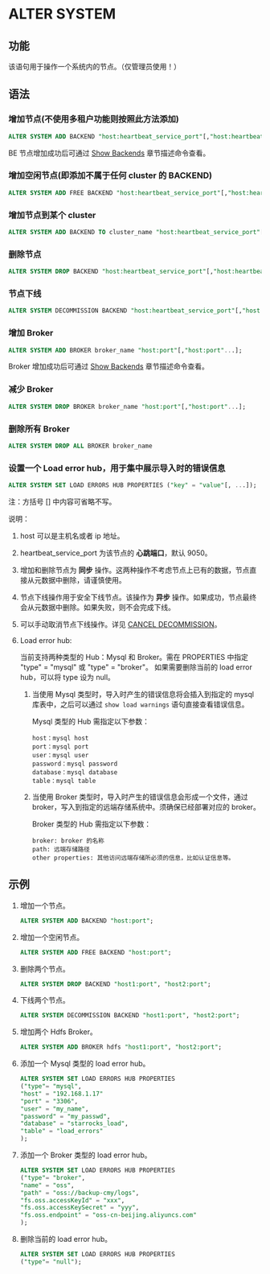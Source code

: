 # ALTER SYSTEM

## 功能

该语句用于操作一个系统内的节点。（仅管理员使用！）

## 语法

### 增加节点(不使用多租户功能则按照此方法添加)

```sql
ALTER SYSTEM ADD BACKEND "host:heartbeat_service_port"[,"host:heartbeat_service_port"...];
```

BE 节点增加成功后可通过 [Show Backends](../Administration/SHOW%20BACKENDS.md) 章节描述命令查看。

### 增加空闲节点(即添加不属于任何 cluster 的 BACKEND)

```sql
ALTER SYSTEM ADD FREE BACKEND "host:heartbeat_service_port"[,"host:heartbeat_service_port"...];
```

### 增加节点到某个 cluster

```sql
ALTER SYSTEM ADD BACKEND TO cluster_name "host:heartbeat_service_port"[,"host:heartbeat_service_port"...];
```

### 删除节点

```sql
ALTER SYSTEM DROP BACKEND "host:heartbeat_service_port"[,"host:heartbeat_service_port"...];
```

### 节点下线

```sql
ALTER SYSTEM DECOMMISSION BACKEND "host:heartbeat_service_port"[,"host:heartbeat_service_port"...];
```

### 增加 Broker

```sql
ALTER SYSTEM ADD BROKER broker_name "host:port"[,"host:port"...];
```

Broker 增加成功后可通过 [Show Backends](../Administration/SHOW%20BROKER.md) 章节描述命令查看。

### 减少 Broker

```sql
ALTER SYSTEM DROP BROKER broker_name "host:port"[,"host:port"...];
```

### 删除所有 Broker

```sql
ALTER SYSTEM DROP ALL BROKER broker_name
```

### 设置一个 Load error hub，用于集中展示导入时的错误信息

```sql
ALTER SYSTEM SET LOAD ERRORS HUB PROPERTIES ("key" = "value"[, ...]);
```

注：方括号 [] 中内容可省略不写。

说明：

1. host 可以是主机名或者 ip 地址。
2. heartbeat_service_port 为该节点的 **心跳端口**，默认 9050。
3. 增加和删除节点为 **同步** 操作。这两种操作不考虑节点上已有的数据，节点直接从元数据中删除，请谨慎使用。
4. 节点下线操作用于安全下线节点。该操作为 **异步** 操作。如果成功，节点最终会从元数据中删除。如果失败，则不会完成下线。
5. 可以手动取消节点下线操作。详见 [CANCEL DECOMMISSION](../Administration/CANCEL%20DECOMMISSION.md)。
6. Load error hub:

    当前支持两种类型的 Hub：Mysql 和 Broker。需在 PROPERTIES 中指定 "type" = "mysql" 或 "type" = "broker"。
    如果需要删除当前的 load error hub，可以将 type 设为 null。

    1. 当使用 Mysql 类型时，导入时产生的错误信息将会插入到指定的 mysql 库表中，之后可以通过 `show load warnings` 语句直接查看错误信息。

        Mysql 类型的 Hub 需指定以下参数：

        ```plain text
        host：mysql host
        port：mysql port
        user：mysql user
        password：mysql password
        database：mysql database
        table：mysql table
        ```

    2. 当使用 Broker 类型时，导入时产生的错误信息会形成一个文件，通过 broker，写入到指定的远端存储系统中。须确保已经部署对应的 broker。

        Broker 类型的 Hub 需指定以下参数：

        ```plain text
        broker: broker 的名称
        path: 远端存储路径
        other properties: 其他访问远端存储所必须的信息，比如认证信息等。
        ```

## 示例

1. 增加一个节点。

    ```sql
    ALTER SYSTEM ADD BACKEND "host:port";
    ```

2. 增加一个空闲节点。

    ```sql
    ALTER SYSTEM ADD FREE BACKEND "host:port";
    ```

3. 删除两个节点。

    ```sql
    ALTER SYSTEM DROP BACKEND "host1:port", "host2:port";
    ```

4. 下线两个节点。

    ```sql
    ALTER SYSTEM DECOMMISSION BACKEND "host1:port", "host2:port";
    ```

5. 增加两个 Hdfs Broker。

    ```sql
    ALTER SYSTEM ADD BROKER hdfs "host1:port", "host2:port";
    ```

6. 添加一个 Mysql 类型的 load error hub。

    ```sql
    ALTER SYSTEM SET LOAD ERRORS HUB PROPERTIES
    ("type"= "mysql",
    "host" = "192.168.1.17"
    "port" = "3306",
    "user" = "my_name",
    "password" = "my_passwd",
    "database" = "starrocks_load",
    "table" = "load_errors"
    );
    ```

7. 添加一个 Broker 类型的 load error hub。

    ```sql
    ALTER SYSTEM SET LOAD ERRORS HUB PROPERTIES
    ("type"= "broker",
    "name" = "oss",
    "path" = "oss://backup-cmy/logs",
    "fs.oss.accessKeyId" = "xxx",
    "fs.oss.accessKeySecret" = "yyy",
    "fs.oss.endpoint" = "oss-cn-beijing.aliyuncs.com"
    );
    ```

8. 删除当前的 load error hub。

    ```sql
    ALTER SYSTEM SET LOAD ERRORS HUB PROPERTIES
    ("type"= "null");
    ```
